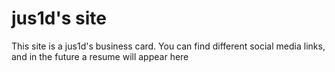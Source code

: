 # jus1d's site


This site is a jus1d's business card. You can find different social media links, and in the future a resume will appear here
